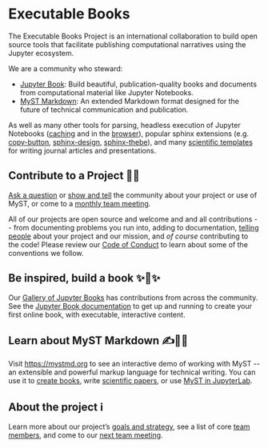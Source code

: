 # Executable Books

The Executable Books Project is an international collaboration to build open source tools that facilitate publishing computational narratives using the Jupyter ecosystem.

We are a community who steward:

- [Jupyter Book](https://jupyterbook.org): Build beautiful, publication-quality books and documents from computational material like Jupyter Notebooks.
- [MyST Markdown](https://mystmd.org): An extended Markdown format designed for the future of technical communication and publication.

As well as many other tools for parsing, headless execution of Jupyter Notebooks ([caching](https://github.com/executablebooks/jupyter-cache) and in the [browser](https://github.com/executablebooks/thebe)), popular sphinx extensions (e.g. [copy-button](https://github.com/executablebooks/sphinx-copybutton), [sphinx-design](https://github.com/executablebooks/sphinx-design), [sphinx-thebe](https://github.com/executablebooks/sphinx-thebe)), and many [scientific templates](https://github.com/myst-templates) for writing journal articles and presentations.

## Contribute to a Project 👩‍💻

[Ask a question](https://github.com/orgs/executablebooks/discussions) or [show and tell](https://github.com/orgs/executablebooks/discussions/categories/show-and-tell) the community about your project or use of MyST, or come to a [monthly team meeting](https://executablebooks.org/en/latest/meetings/index.html).

All of our projects are open source and welcome and and all contributions -- from documenting problems you run into, adding to documentation, [telling people](https://twitter.com/executablebooks) about your project and our mission, and _of course_ contributing to the code! Please review our [Code of Conduct](../CODE_OF_CONDUCT.md) to learn about some of the conventions we follow.

## Be inspired, build a book ✨📖✨

Our [Gallery of Jupyter Books](https://executablebooks.org/en/latest/gallery/) has contributions from across the community. See the [Jupyter Book documentation](https://jupyterbook.org/en/stable/intro.html) to get up and running to create your first online book, with executable, interactive content.

## Learn about MyST Markdown ✍️👩‍🔬

Visit <https://mystmd.org> to see an interactive demo of working with MyST -- an extensible and powerful markup language for technical writing. You can use it to [create books](https://jupyterbook.org/), write [scientific papers](https://mystmd.org/guide/creating-pdf-documents), or use [MyST in JupyterLab](https://github.com/executablebooks/jupyterlab-myst).

## About the project ℹ️

Learn more about our project’s [goals and strategy](https://executablebooks.org/en/latest/about.html), see a list of core [team members](https://executablebooks.org/en/latest/team.html), and come to our [next team meeting](https://executablebooks.org/en/latest/meetings/index.html).
